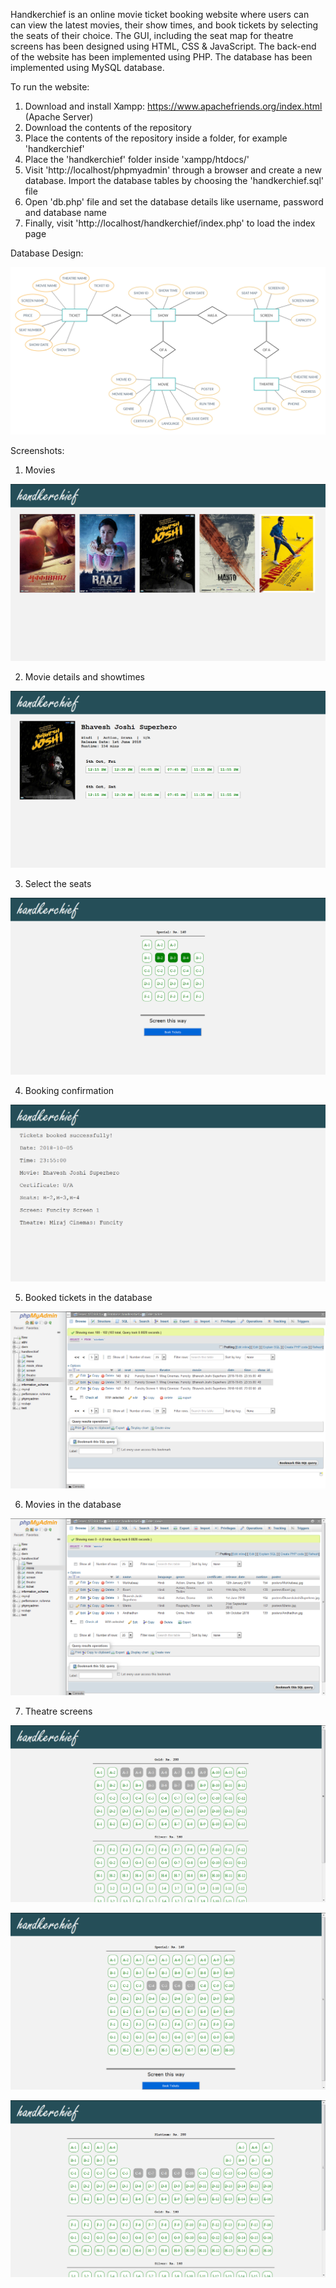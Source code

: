 Handkerchief is an online movie ticket booking website where users can can view the latest movies, their show times, and book tickets by selecting the seats of their choice. The GUI, including the seat map for theatre screens has been designed using HTML, CSS & JavaScript. The back-end of the website has been implemented using PHP. The database has been implemented using MySQL database.

To run the website:
1) Download and install Xampp: https://www.apachefriends.org/index.html (Apache Server)
2) Download the contents of the repository
3) Place the contents of the repository inside a folder, for example 'handkerchief'
4) Place the 'handkerchief' folder inside 'xampp/htdocs/'
5) Visit 'http://localhost/phpmyadmin' through a browser and create a new database. Import the database tables by choosing the 'handkerchief.sql' file
6) Open 'db.php' file and set the database details like username, password and database name
7) Finally, visit 'http://localhost/handkerchief/index.php' to load the index page

Database Design:

![database_design](database/ERdiagram.png)

Screenshots:
1) Movies

![Index](screenshots/1.png)

2) Movie details and showtimes

![Movie](screenshots/10.png)

3) Select the seats

![Screen](screenshots/2.png)

4) Booking confirmation

![Booking](screenshots/3.png)

5) Booked tickets in the database

![Tickets](screenshots/4.png)

6) Movies in the database

![Movies](screenshots/5.png)

7) Theatre screens

![Tickets](screenshots/6.png)

![Tickets](screenshots/7.png)

![Tickets](screenshots/8.png)
